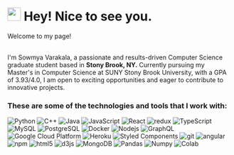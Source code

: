 <h1><img src="https://emojis.slackmojis.com/emojis/images/1531849430/4246/blob-sunglasses.gif?1531849430" width="30"/> Hey! Nice to see you.</h1>
<p>Welcome to my page! </p>
</br> I'm Sowmya Varakala, a passionate and results-driven Computer Science graduate student based in <b>Stony Brook, NY.</b> Currently pursuing my Master's in Computer Science at SUNY Stony Brook University, with a GPA of 3.93/4.0, I am open to exciting opportunities and eager to contribute to innovative projects.
<h3>These are some of the technologies and tools that I work with:</h3>
<p>
  <img alt="Python" src="https://img.shields.io/badge/-Python-ffff47?style=flat-square&logo=python"/>
  <img alt="C++"src="https://img.shields.io/badge/-C++-787CB5?style=flat-square&logo=c%2B%2B&logoColor=Crayola" />
  <img alt="Java" src="https://img.shields.io/badge/Java-ED8B00?style=flat-square&logo=java&logoColor=white"/>
  <img alt="JavaScript" src="https://img.shields.io/badge/Javascript-blue?logo=javascript&logoColor=white"/>
  <img alt="React" src="https://img.shields.io/badge/-React-45b8d8?style=flat-square&logo=react&logoColor=white" />
  <img alt="redux" src="https://img.shields.io/badge/-Redux-764ABC?style=flat-square&logo=redux&logoColor=white" />
  <img alt="TypeScript" src="https://img.shields.io/badge/-TypeScript-007ACC?style=flat-square&logo=typescript&logoColor=white" />
  <img alt="MySQL" src="https://img.shields.io/badge/-MySQL-4479A1?style=flat-square&logo=mysql&logoColor=white" />
  <img alt="PostgreSQL" src="https://img.shields.io/badge/PostgreSQL-316192.svg?&style=flat-square&logo=postgresql&logoColor=white" />
  <img alt="Docker" src="https://img.shields.io/badge/-Docker-46a2f1?style=flat-square&logo=docker&logoColor=white" />
  <img alt="Nodejs" src="https://img.shields.io/badge/-Nodejs-43853d?style=flat-square&logo=Node.js&logoColor=white" />
  <img alt="GraphQL" src="https://img.shields.io/badge/-GraphQL-E10098?style=flat-square&logo=graphql&logoColor=white" />
  <img alt="Google Cloud Platform" src="https://img.shields.io/badge/-Google_Cloud_Platform-1a73e8?style=flat-square&logo=google-cloud&logoColor=white" />
  <img alt="Heroku" src="https://img.shields.io/badge/-Heroku-430098?style=flat-square&logo=heroku&logoColor=white" />  
  <img alt="Styled Components" src="https://img.shields.io/badge/-Styled_Components-db7092?style=flat-square&logo=styled-components&logoColor=white" />
  <img alt="git" src="https://img.shields.io/badge/-Git-F05032?style=flat-square&logo=git&logoColor=white" />
  <img alt="angular" src="https://img.shields.io/badge/-Angular-DD0031?style=flat-square&logo=angular&logoColor=white" />
  <img alt="npm" src="https://img.shields.io/badge/-NPM-CB3837?style=flat-square&logo=npm&logoColor=white" />
  <img alt="html5" src="https://img.shields.io/badge/-HTML5-E34F26?style=flat-square&logo=html5&logoColor=white" />
  <img alt="d3js" src="https://img.shields.io/badge/-D3.js-F9A03C?style=flat-square&logo=d3.js&logoColor=white" />
  <img alt="MongoDB" src="https://img.shields.io/badge/-MongoDB-13aa52?style=flat-square&logo=mongodb&logoColor=white" />
  <img alt="Pandas" src="https://img.shields.io/badge/Pandas-2C2D72?style=flat-square&logo=pandas&logoColor=white" />
  <img alt="Numpy" src="https://img.shields.io/badge/Numpy-777BB4?style=flat-square&logo=numpy&logoColor=white" />
  <img alt="Colab" src="https://img.shields.io/badge/Colab-F9AB00?style=fflat-square&logo=googlecolab&color=525252" />
</p>
